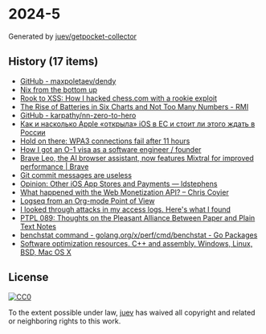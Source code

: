 # 2024-5

Generated by [juev/getpocket-collector](https://github.com/juev/getpocket-collector)

## History (17 items)

- [GitHub - maxpoletaev/dendy](https://github.com/maxpoletaev/dendy)
- [Nix from the bottom up](http://www.chriswarbo.net/projects/nixos/bottom_up.html)
- [Rook to XSS: How I hacked chess.com with a rookie exploit](https://skii.dev/rook-to-xss/)
- [The Rise of Batteries in Six Charts and Not Too Many Numbers - RMI](https://rmi.org/the-rise-of-batteries-in-six-charts-and-not-too-many-numbers)
- [GitHub - karpathy/nn-zero-to-hero](https://github.com/karpathy/nn-zero-to-hero)
- [Как и насколько Apple «открыла» iOS в ЕС и стоит ли этого ждать в России](https://kod.ru/apple-otkryvaet-ios-no-naskolko)
- [Hold on there: WPA3 connections fail after 11 hours](http://rachelbythebay.com/w/2024/01/24/fail/)
- [How I got an O-1 visa as a software engineer / founder](https://blog.awais.io/o1-visa/)
- [Brave Leo, the AI browser assistant, now features Mixtral for improved performance | Brave](https://brave.com/leo-mixtral/)
- [Git commit messages are useless](https://trunk.io/blog/git-commit-messages-are-useless)
- [Opinion: Other iOS App Stores and Payments — ldstephens](https://ldstephens.me/opinion-other-ios-app-stores-and-payments)
- [What happened with the Web Monetization API? – Chris Coyier](https://chriscoyier.net/2024/01/24/what-happened-with-the-web-monetization-api/)
- [Logseq from an Org-mode Point of View](https://karl-voit.at/2024/01/28/logseq-from-org-pov/)
- [I looked through attacks in my access logs. Here's what I found](https://nishtahir.com/i-looked-through-attacks-in-my-access-logs-heres-what-i-found/)
- [PTPL 089: Thoughts on the Pleasant Alliance Between Paper and Plain Text Notes](https://blog.plaintextpaperless.com/p/ptpl-089-perfect-productivity-is-not-happiness)
- [benchstat command - golang.org/x/perf/cmd/benchstat - Go Packages](https://pkg.go.dev/golang.org/x/perf/cmd/benchstat)
- [Software optimization resources. C++ and assembly. Windows, Linux, BSD, Mac OS X](https://agner.org/optimize/)

## License

[![CC0](https://mirrors.creativecommons.org/presskit/buttons/88x31/svg/cc-zero.svg)](https://creativecommons.org/publicdomain/zero/1.0/)

To the extent possible under law, [juev](https://github.com/juev) has waived all copyright and related or neighboring rights to this work.
